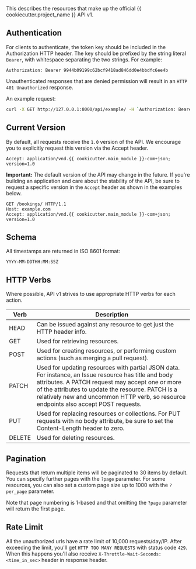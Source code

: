 This describes the resources that make up the official {{ cookiecutter.project_name }} API v1.

## Authentication

For clients to authenticate, the token key should be included in the Authorization HTTP header. The key should be prefixed by the string literal `Bearer`, with whitespace separating the two strings. For example:

```
Authorization: Bearer 9944b09199c62bcf9418ad846dd0e4bbdfc6ee4b
```
Unauthenticated responses that are denied permission will result in an `HTTP 401 Unauthorized` response.

An example request:
```bash
curl -X GET http://127.0.0.1:8000/api/example/ -H `Authorization: Bearer 9944b09199c62bcf9418ad846dd0e4bbdfc6ee4b`
```

## Current Version

By default, all requests receive the `1.0` version of the API. We encourage you to explicitly request this version via the Accept header.

```
Accept: application/vnd.{{ cookicutter.main_module }}-com+json; version=1.0
```

__Important:__ The default version of the API may change in the future. If you're building an application and care about the stability of the API, be sure to request a specific version in the `Accept` header as shown in the examples below.

```
GET /bookings/ HTTP/1.1
Host: example.com
Accept: application/vnd.{{ cookicutter.main_module }}-com+json; version=1.0
```


## Schema

All timestamps are returned in ISO 8601 format:

`YYYY-MM-DDTHH:MM:SSZ`


## HTTP Verbs

Where possible, API v1 strives to use appropriate HTTP verbs for each action.

Verb    | Description
------- | -------------
HEAD    |  Can be issued against any resource to get just the HTTP header info.
GET     | Used for retrieving resources.
POST    |  Used for creating resources, or performing custom actions (such as merging a pull request).
PATCH   | Used for updating resources with partial JSON data. For instance, an Issue resource has title and body attributes. A PATCH request may accept one or more of the attributes to update the resource. PATCH is a relatively new and uncommon HTTP verb, so resource endpoints also accept POST requests.
PUT     | Used for replacing resources or collections. For PUT requests with no body attribute, be sure to set the Content-Length header to zero.
DELETE  | Used for deleting resources.

## Pagination

Requests that return multiple items will be paginated to 30 items by default. You can specify further pages with the `?page` parameter. For some resources, you can also set a custom page size up to 1000 with the `?per_page` parameter.

Note that page numbering is 1-based and that omitting the `?page` parameter will return the first page.

## Rate Limit

All the unauthorized urls have a rate limit of 10,000 requests/day/IP. After exceeding the limit, you'll get `HTTP TOO MANY REQUESTS` with status code `429`. When this happens you'll also receive `X-Throttle-Wait-Seconds: <time_in_sec>` header in response header.
